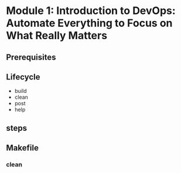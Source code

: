 # Module 1: Introduction to DevOps: Automate Everything to Focus on What Really Matters
## Prerequisites

## Lifecycle
- build
- clean
- post
- help

## steps
## Makefile
### clean
